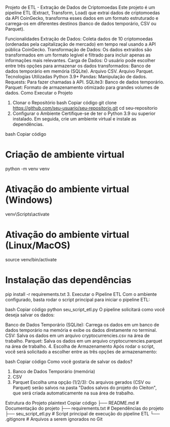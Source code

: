 Projeto de ETL - Extração de Dados de Criptomoedas
Este projeto é um pipeline ETL (Extract, Transform, Load) que extrai dados de criptomoedas da API CoinGecko, transforma esses dados em um formato estruturado e carrega-os em diferentes destinos (banco de dados temporário, CSV ou Parquet).

Funcionalidades
Extração de Dados: Coleta dados de 10 criptomoedas (ordenadas pela capitalização de mercado) em tempo real usando a API pública CoinGecko.
Transformação de Dados: Os dados extraídos são transformados em um formato legível e filtrado para incluir apenas as informações mais relevantes.
Carga de Dados: O usuário pode escolher entre três opções para armazenar os dados transformados:
Banco de dados temporário em memória (SQLite).
Arquivo CSV.
Arquivo Parquet.
Tecnologias Utilizadas
Python 3.9+
Pandas: Manipulação de dados.
Requests: Para fazer chamadas à API.
SQLite3: Banco de dados temporário.
Parquet: Formato de armazenamento otimizado para grandes volumes de dados.
Como Executar o Projeto
1. Clonar o Repositório
bash
Copiar código
git clone https://github.com/seu-usuario/seu-repositorio.git
cd seu-repositorio
2. Configurar o Ambiente
Certifique-se de ter o Python 3.9 ou superior instalado. Em seguida, crie um ambiente virtual e instale as dependências.

bash
Copiar código
# Criação de ambiente virtual
python -m venv venv

# Ativação do ambiente virtual (Windows)
venv\Scripts\activate

# Ativação do ambiente virtual (Linux/MacOS)
source venv/bin/activate

# Instalação das dependências
pip install -r requirements.txt
3. Executar o Pipeline ETL
Com o ambiente configurado, basta rodar o script principal para iniciar o pipeline ETL:

bash
Copiar código
python seu_script_etl.py
O pipeline solicitará como você deseja salvar os dados:

Banco de Dados Temporário (SQLite): Carrega os dados em um banco de dados temporário na memória e exibe os dados diretamente no terminal.
CSV: Salva os dados em um arquivo cryptocurrencies.csv na área de trabalho.
Parquet: Salva os dados em um arquivo cryptocurrencies.parquet na área de trabalho.
4. Escolha de Armazenamento
Após rodar o script, você será solicitado a escolher entre as três opções de armazenamento:

bash
Copiar código
Como você gostaria de salvar os dados?
1. Banco de Dados Temporário (memória)
2. CSV
3. Parquet
Escolha uma opção (1/2/3):
Os arquivos gerados (CSV ou Parquet) serão salvos na pasta "Dados salvos do projeto do Cleiton", que será criada automaticamente na sua área de trabalho.

Estrutura do Projeto
plaintext
Copiar código
├── README.md                 # Documentação do projeto
├── requirements.txt           # Dependências do projeto
├── seu_script_etl.py          # Script principal de execução do pipeline ETL
└── .gitignore                 # Arquivos a serem ignorados no Git
